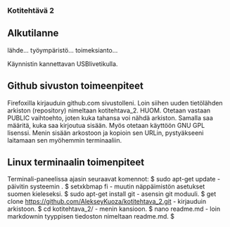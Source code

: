 ### Kotitehtävä 2 

## Alkutilanne

lähde...
työympäristö...
toimeksianto...

Käynnistin kannettavan USBlivetikulla.

## Github sivuston toimeenpiteet

Firefoxilla kirjauduin github.com sivustolleni.
Loin siihen uuden tietölähden arkiston (repository) nimeltaan kotitehtava_2.
HUOM. Otetaan vastaan PUBLIC vaihtoehto, joten kuka tahansa voi nähdä 
arkiston. Samalla saa määritä, kuka saa kirjoutua sisään. Myös otetaan 
käyttöön GNU GPL lisenssi. 
Menin sisään arkostoon ja kopioin sen URLin, pystyäkseeni laitamaan sen 
myöhemmin terminaaliin.

## Linux terminaalin toimenpiteet

Terminali-paneelissa ajasin seuraavat komennot:
$ sudo apt-get update - päivitin systeemin .
$ setxkbmap fi - muutin näppäimistön asetukset suomen kieleseksi.
$ sudo apt-get install git - asensin git moduuli.
$ get clone https://github.com/AlekseyKuoza/kotitehtava_2.git - kirjauduin arkistoon.
$ cd kotitehtava_2/ - menin kansioon.
$ nano readme.md - loin markdownin tyyppisen tiedoston nimeltaan readme.md.
$ 





